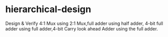 # hierarchical-design
Design &amp; Verify 4:1 Mux using 2:1 Mux,full adder using half adder, 4-bit full adder using full adder,4-bit Carry look ahead Adder using the full adder.
